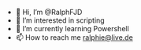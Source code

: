 - 👋 Hi, I’m @RalphFJD
- 👀 I’m interested in scripting
- 🌱 I’m currently learning Powershell
- 📫 How to reach me ralphie@live.de

<!---
RalphFJD/RalphFJD is a ✨ special ✨ repository because its `README.md` (this file) appears on your GitHub profile.
You can click the Preview link to take a look at your changes.
--->
